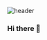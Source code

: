 ![header](https://capsule-render.vercel.app/api?type=wave&color=auto&height=300&section=header&text=Hyperidiot&fontSize=90)


### <span align="center"> Hi there 👋 </span>

<!--
**tndvjd/tndvjd** is a ✨ _special_ ✨ repository because its `README.md` (this file) appears on your GitHub profile.

Here are some ideas to get you started:

- 🔭 I’m currently working on ...
- 🌱 I’m currently learning ...
- 👯 I’m looking to collaborate on ...
- 🤔 I’m looking for help with ...
- 💬 Ask me about ...
- 📫 How to reach me: ...
- 😄 Pronouns: ...
- ⚡ Fun fact: ...
-->
